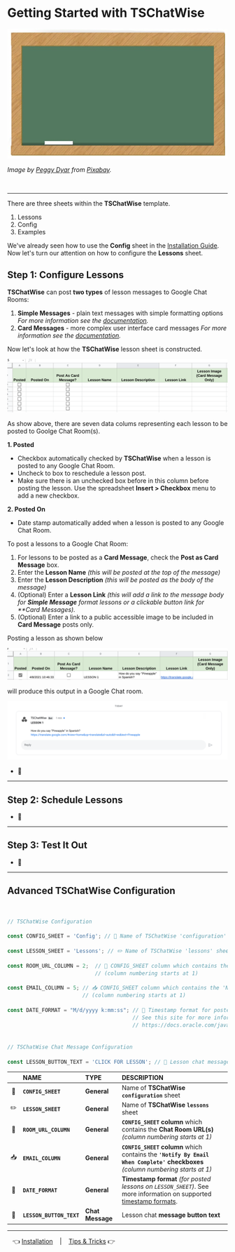 # Getting Started with TSChatWise 

![](../chalkboard.jpg)

*Image by [Peggy Dyar](https://pixabay.com/users/4Me2Design-3106045/?utm_source=link-attribution&amp;utm_medium=referral&amp;utm_campaign=image&amp;utm_content=2629436) from [Pixabay](https://pixabay.com/?utm_source=link-attribution&amp;utm_medium=referral&amp;utm_campaign=image&amp;utm_content=2629436).*

<br>

---

There are three sheets within the **TSChatWise** template.

1. Lessons
2. Config
3. Examples

We've already seen how to use the **Config** sheet in the [Installation Guide](Install.md).  Now let's turn our attention on how to configure the **Lessons** sheet.


## Step 1: Configure Lessons

**TSChatWise** can post **two types** of lesson messages to Google Chat Rooms:

1. **Simple Messages** - plain text messages with simple formatting options *For more information see the [documentation](https://developers.google.com/hangouts/chat/reference/message-formats/basic).*
2. **Card Messages** - more complex user interface card messages *For more information see the [documentation](https://developers.google.com/hangouts/chat/reference/message-formats/cards).*

Now let's look at how the **TSChatWise** lesson sheet is constructed.

![](img/TSChatWiseStart1.png)

As show above, there are seven data colums representing each lesson to be posted to Goolge Chat Room(s).

**1. Posted**

* Checkbox automatically checked by **TSChatWise** when a lesson is posted to any Google Chat Room.
* Uncheck to box to reschedule a lesson post.
* Make sure there is an unchecked box before in this column before posting the lesson.  Use the spreadsheet **Insert > Checkbox** menu to add a new checkbox.

**2. Posted On**

* Date stamp automatically added when a lesson is posted to any Google Chat Room.



To post a lessons to a Google Chat Room:

1. For lessons to be posted as a **Card Message**, check the **Post as Card Message** box.
2. Enter the **Lesson Name** *(this will be posted at the top of the message)*
3. Enter the **Lesson Description** *(this will be posted as the body of the message)*
4. (Optional) Enter a **Lesson Link** _(this will add a link to the message body for **Simple Message** format lessons or a clickable button link for **Card Messages)._
5. (Optional) Enter a link to a public accessible image to be included in **Card Message** posts only.

Posting a lesson as shown below

![](img/TSChatWiseStart3.png)

will produce this output in a Google Chat room.

![](img/TSChatWiseStart2.png)

* 🚧


---

## Step 2: Schedule Lessons

* 🚧

---

## Step 3: Test It Out

* 🚧

---

## Advanced TSChatWise Configuration

<br>

```javascript
// TSChatWise Configuration

const CONFIG_SHEET = 'Config'; // 🧰 Name of TSChatWise 'configuration' sheet

const LESSON_SHEET = 'Lessons'; // ✏️ Name of TSChatWise 'lessons' sheet

const ROOM_URL_COLUMN = 2;  // 🔗 CONFIG_SHEET column which contains the Chat Room URLs 
                            // (column numbering starts at 1)
                            
const EMAIL_COLUMN = 5; // 📥 CONFIG_SHEET column which contains the 'Notify By Email When Complete' checkboxes 
                        // (column numbering starts at 1)

const DATE_FORMAT = "M/d/yyyy k:mm:ss"; // 📆 Timestamp format for posted lessons on LESSON_SHEET 
                                        // See this site for more information 
                                        // https://docs.oracle.com/javase/7/docs/api/java/text/SimpleDateFormat.html


// TSChatWise Chat Message Configuration

const LESSON_BUTTON_TEXT = 'CLICK FOR LESSON'; // 🔳 Lesson chat message button text
```


|  | NAME | TYPE | DESCRIPTION |
| :-------: | :----------------- | :----------------- | :----------------- |
| 🧰 | **`CONFIG_SHEET`** | **General** | Name of **TSChatWise `configuration`** sheet |
| ✏️ | **`LESSON_SHEET`** | **General** | Name of **TSChatWise `lessons`** sheet |
| 🔗 | **`ROOM_URL_COLUMN`** | **General** | **`CONFIG_SHEET` column** which contains the **Chat Room URL(s)** *(column numbering starts at 1)* |
| 📥 | **`EMAIL_COLUMN`** | **General** | **`CONFIG_SHEET` column** which contains the **`'Notify By Email When Complete'` checkboxes** *(column numbering starts at 1)* |
| 📆 | **`DATE_FORMAT`** | **General** | **Timestamp format** *(for posted lessons on `LESSON_SHEET`)*.  See more information on supported [timestamp formats](https://docs.oracle.com/javase/7/docs/api/java/text/SimpleDateFormat.html). |
| 🔳 | **`LESSON_BUTTON_TEXT`** | **Chat Message** | Lesson chat **message button text** |

---

&nbsp;&nbsp; 👈 [Installation](Install.md) &nbsp;&nbsp; |  &nbsp;&nbsp; [Tips & Tricks](Tips.md) 👉 &nbsp;&nbsp;
